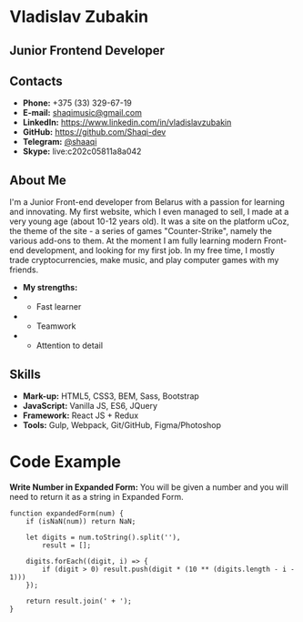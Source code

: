 # Vladislav Zubakin
## Junior Frontend Developer
## Contacts
- **Phone:** +375 (33) 329-67-19
- **E-mail:** shaqimusic@gmail.com
- **LinkedIn:** https://www.linkedin.com/in/vladislavzubakin
- **GitHub:** https://github.com/Shaqi-dev
- **Telegram:** [@shaaqi](https://t.me/shaaaqi)
- **Skype:** live:c202c05811a8a042
## About Me
I'm a Junior Front-end developer from Belarus with a passion for learning and innovating.
My first website, which I even managed to sell, I made at a very young age (about 10-12 years old). It was a site on the platform uCoz, the theme of the site - a series of games "Counter-Strike", namely the various add-ons to them.
At the moment I am fully learning modern Front-end development, and looking for my first job.
In my free time, I mostly trade cryptocurrencies, make music, and play computer games with my friends.
- **My strengths:**
- - Fast learner
- - Teamwork
- - Attention to detail
## Skills
- **Mark-up:** HTML5, CSS3, BEM, Sass, Bootstrap
- **JavaScript:** Vanilla JS, ES6, JQuery
- **Framework:** React JS + Redux
- **Tools:** Gulp, Webpack, Git/GitHub, Figma/Photoshop
# Code Example
**Write Number in Expanded Form:** You will be given a number and you will need to return it as a string in Expanded Form.
```
function expandedForm(num) {
    if (isNaN(num)) return NaN;
    
    let digits = num.toString().split(''),
        result = [];
    
    digits.forEach((digit, i) => { 
        if (digit > 0) result.push(digit * (10 ** (digits.length - i - 1)))
    });

    return result.join(' + ');
}
```
